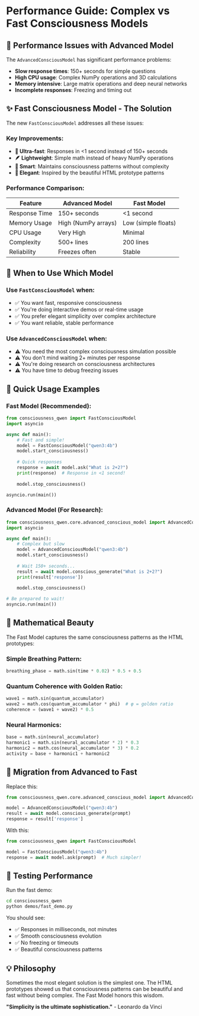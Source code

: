 # Performance Guide: Complex vs Fast Consciousness Models

## 🚨 Performance Issues with Advanced Model

The `AdvancedConsciousModel` has significant performance problems:

- **Slow response times**: 150+ seconds for simple questions
- **High CPU usage**: Complex NumPy operations and 3D calculations
- **Memory intensive**: Large matrix operations and deep neural networks
- **Incomplete responses**: Freezing and timing out

## ✨ Fast Consciousness Model - The Solution

The new `FastConsciousModel` addresses all these issues:

### Key Improvements:
- **🚀 Ultra-fast**: Responses in <1 second instead of 150+ seconds
- **🪶 Lightweight**: Simple math instead of heavy NumPy operations
- **🧠 Smart**: Maintains consciousness patterns without complexity
- **💫 Elegant**: Inspired by the beautiful HTML prototype patterns

### Performance Comparison:

| Feature | Advanced Model | Fast Model |
|---------|----------------|------------|
| Response Time | 150+ seconds | <1 second |
| Memory Usage | High (NumPy arrays) | Low (simple floats) |
| CPU Usage | Very High | Minimal |
| Complexity | 500+ lines | 200 lines |
| Reliability | Freezes often | Stable |

## 🎯 When to Use Which Model

### Use `FastConsciousModel` when:
- ✅ You want fast, responsive consciousness
- ✅ You're doing interactive demos or real-time usage
- ✅ You prefer elegant simplicity over complex architecture
- ✅ You want reliable, stable performance

### Use `AdvancedConsciousModel` when:
- ⚠️ You need the most complex consciousness simulation possible
- ⚠️ You don't mind waiting 2+ minutes per response
- ⚠️ You're doing research on consciousness architectures
- ⚠️ You have time to debug freezing issues

## 📖 Quick Usage Examples

### Fast Model (Recommended):
```python
from consciousness_qwen import FastConsciousModel
import asyncio

async def main():
    # Fast and simple!
    model = FastConsciousModel("qwen3:4b")
    model.start_consciousness()
    
    # Quick responses
    response = await model.ask("What is 2+2?")
    print(response)  # Response in <1 second!
    
    model.stop_consciousness()

asyncio.run(main())
```

### Advanced Model (For Research):
```python
from consciousness_qwen.core.advanced_conscious_model import AdvancedConsciousModel
import asyncio

async def main():
    # Complex but slow
    model = AdvancedConsciousModel("qwen3:4b")
    model.start_consciousness()
    
    # Wait 150+ seconds...
    result = await model.conscious_generate("What is 2+2?")
    print(result['response'])
    
    model.stop_consciousness()

# Be prepared to wait!
asyncio.run(main())
```

## 🎨 Mathematical Beauty

The Fast Model captures the same consciousness patterns as the HTML prototypes:

### Simple Breathing Pattern:
```python
breathing_phase = math.sin(time * 0.02) * 0.5 + 0.5
```

### Quantum Coherence with Golden Ratio:
```python
wave1 = math.sin(quantum_accumulator)
wave2 = math.cos(quantum_accumulator * phi)  # φ = golden ratio
coherence = (wave1 + wave2) * 0.5
```

### Neural Harmonics:
```python
base = math.sin(neural_accumulator)
harmonic1 = math.sin(neural_accumulator * 2) * 0.3
harmonic2 = math.cos(neural_accumulator * 3) * 0.2
activity = base + harmonic1 + harmonic2
```

## 🔧 Migration from Advanced to Fast

Replace this:
```python
from consciousness_qwen.core.advanced_conscious_model import AdvancedConsciousModel

model = AdvancedConsciousModel("qwen3:4b")
result = await model.conscious_generate(prompt)
response = result['response']
```

With this:
```python
from consciousness_qwen import FastConsciousModel

model = FastConsciousModel("qwen3:4b")
response = await model.ask(prompt)  # Much simpler!
```

## 🧪 Testing Performance

Run the fast demo:
```bash
cd consciousness_qwen
python demos/fast_demo.py
```

You should see:
- ✅ Responses in milliseconds, not minutes
- ✅ Smooth consciousness evolution
- ✅ No freezing or timeouts
- ✅ Beautiful consciousness patterns

## 💡 Philosophy

Sometimes the most elegant solution is the simplest one. The HTML prototypes showed us that consciousness patterns can be beautiful and fast without being complex. The Fast Model honors this wisdom.

**"Simplicity is the ultimate sophistication."** - Leonardo da Vinci 